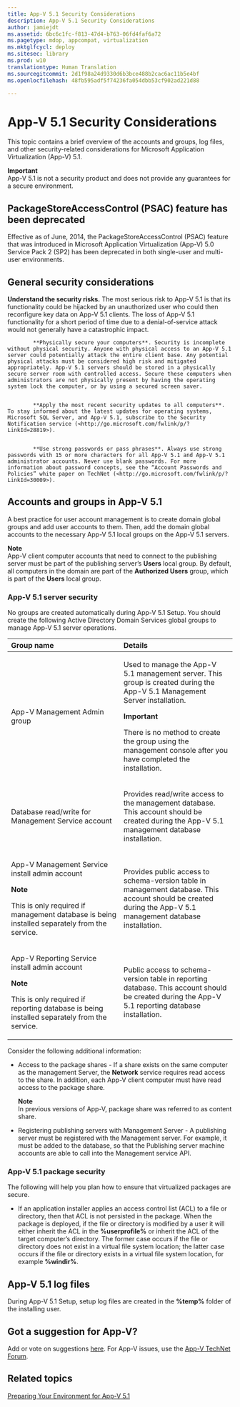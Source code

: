 ```yaml
---
title: App-V 5.1 Security Considerations
description: App-V 5.1 Security Considerations
author: jamiejdt
ms.assetid: 6bc6c1fc-f813-47d4-b763-06fd4faf6a72
ms.pagetype: mdop, appcompat, virtualization
ms.mktglfcycl: deploy
ms.sitesec: library
ms.prod: w10
translationtype: Human Translation
ms.sourcegitcommit: 2d1f98a24d9330d6b3bce488b2cac6ac11b5e4bf
ms.openlocfilehash: 48fb595adf5f74236fa054dbb53cf902ad221d88

---
```



# App-V 5.1 Security Considerations


This topic contains a brief overview of the accounts and groups, log files, and other security-related considerations for Microsoft Application Virtualization (App-V) 5.1.

**Important**  
App-V 5.1 is not a security product and does not provide any guarantees for a secure environment.

 

## PackageStoreAccessControl (PSAC) feature has been deprecated


Effective as of June, 2014, the PackageStoreAccessControl (PSAC) feature that was introduced in Microsoft Application Virtualization (App-V) 5.0 Service Pack 2 (SP2) has been deprecated in both single-user and multi-user environments.

## General security considerations


**Understand the security risks.** The most serious risk to App-V 5.1 is that its functionality could be hijacked by an unauthorized user who could then reconfigure key data on App-V 5.1 clients. The loss of App-V 5.1 functionality for a short period of time due to a denial-of-service attack would not generally have a catastrophic impact.


            **Physically secure your computers**. Security is incomplete without physical security. Anyone with physical access to an App-V 5.1 server could potentially attack the entire client base. Any potential physical attacks must be considered high risk and mitigated appropriately. App-V 5.1 servers should be stored in a physically secure server room with controlled access. Secure these computers when administrators are not physically present by having the operating system lock the computer, or by using a secured screen saver.


            **Apply the most recent security updates to all computers**. To stay informed about the latest updates for operating systems, Microsoft SQL Server, and App-V 5.1, subscribe to the Security Notification service (<http://go.microsoft.com/fwlink/p/?LinkId=28819>).


            **Use strong passwords or pass phrases**. Always use strong passwords with 15 or more characters for all App-V 5.1 and App-V 5.1 administrator accounts. Never use blank passwords. For more information about password concepts, see the “Account Passwords and Policies” white paper on TechNet (<http://go.microsoft.com/fwlink/p/?LinkId=30009>).

## Accounts and groups in App-V 5.1


A best practice for user account management is to create domain global groups and add user accounts to them. Then, add the domain global accounts to the necessary App-V 5.1 local groups on the App-V 5.1 servers.

**Note**  
App-V client computer accounts that need to connect to the publishing server must be part of the publishing server’s **Users** local group. By default, all computers in the domain are part of the **Authorized Users** group, which is part of the **Users** local group.

 

### <a href="" id="-------------app-v-5-1-server-security"></a> App-V 5.1 server security

No groups are created automatically during App-V 5.1 Setup. You should create the following Active Directory Domain Services global groups to manage App-V 5.1 server operations.

<table>
<colgroup>
<col width="50%" />
<col width="50%" />
</colgroup>
<thead>
<tr class="header">
<th align="left">Group name</th>
<th align="left">Details</th>
</tr>
</thead>
<tbody>
<tr class="odd">
<td align="left"><p>App-V Management Admin group</p></td>
<td align="left"><p>Used to manage the App-V 5.1 management server. This group is created during the App-V 5.1 Management Server installation.</p>
<div class="alert">
<strong>Important</strong>  
<p>There is no method to create the group using the management console after you have completed the installation.</p>
</div>
<div>
 
</div></td>
</tr>
<tr class="even">
<td align="left"><p>Database read/write for Management Service account</p></td>
<td align="left"><p>Provides read/write access to the management database. This account should be created during the App-V 5.1 management database installation.</p></td>
</tr>
<tr class="odd">
<td align="left"><p>App-V Management Service install admin account</p>
<div class="alert">
<strong>Note</strong>  
<p>This is only required if management database is being installed separately from the service.</p>
</div>
<div>
 
</div></td>
<td align="left"><p>Provides public access to schema-version table in management database. This account should be created during the App-V 5.1 management database installation.</p></td>
</tr>
<tr class="even">
<td align="left"><p>App-V Reporting Service install admin account</p>
<div class="alert">
<strong>Note</strong>  
<p>This is only required if reporting database is being installed separately from the service.</p>
</div>
<div>
 
</div></td>
<td align="left"><p>Public access to schema-version table in reporting database. This account should be created during the App-V 5.1 reporting database installation.</p></td>
</tr>
</tbody>
</table>

 

Consider the following additional information:

-   Access to the package shares - If a share exists on the same computer as the management Server, the **Network** service requires read access to the share. In addition, each App-V client computer must have read access to the package share.

    **Note**  
    In previous versions of App-V, package share was referred to as content share.

     

-   Registering publishing servers with Management Server - A publishing server must be registered with the Management server. For example, it must be added to the database, so that the Publishing server machine accounts are able to call into the Management service API.

### <a href="" id="-------------app-v-5-1-package-security"></a> App-V 5.1 package security

The following will help you plan how to ensure that virtualized packages are secure.

-   If an application installer applies an access control list (ACL) to a file or directory, then that ACL is not persisted in the package. When the package is deployed, if the file or directory is modified by a user it will either inherit the ACL in the **%userprofile%** or inherit the ACL of the target computer’s directory. The former case occurs if the file or directory does not exist in a virtual file system location; the latter case occurs if the file or directory exists in a virtual file system location, for example **%windir%**.

## <a href="" id="---------app-v-5-1-log-files"></a> App-V 5.1 log files


During App-V 5.1 Setup, setup log files are created in the **%temp%** folder of the installing user.

## Got a suggestion for App-V?


Add or vote on suggestions [here](http://appv.uservoice.com/forums/280448-microsoft-application-virtualization). For App-V issues, use the [App-V TechNet Forum](https://social.technet.microsoft.com/Forums/home?forum=mdopappv).

## Related topics


[Preparing Your Environment for App-V 5.1](preparing-your-environment-for-app-v-51.md)

 

 








<!--HONumber=Jun16_HO4-->


